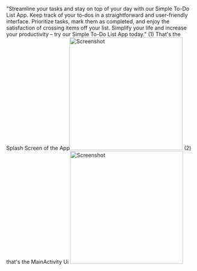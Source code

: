 "Streamline your tasks and stay on top of your day with our Simple To-Do List App. Keep track of your to-dos in a straightforward and user-friendly interface. 
Prioritize tasks, mark them as completed, and enjoy the satisfaction of crossing items off your list.
Simplify your life and increase your productivity – try our Simple To-Do List App today."
(1) That's the Splash Screen of the App<img src="https://github.com/HareshPrajapati1/To-Do-List/assets/125352496/d68487da-ac70-4b6f-b106-0b06982f9f76" alt="Screenshot" width="300">
(2) that's the MainActivity Ui <img src="https://github.com/HareshPrajapati1/To-Do-List/raw/main/assets/125352496/15257959-56dc-43e5-a9be-4b5f3808593b.png" alt="Screenshot" width="300">

